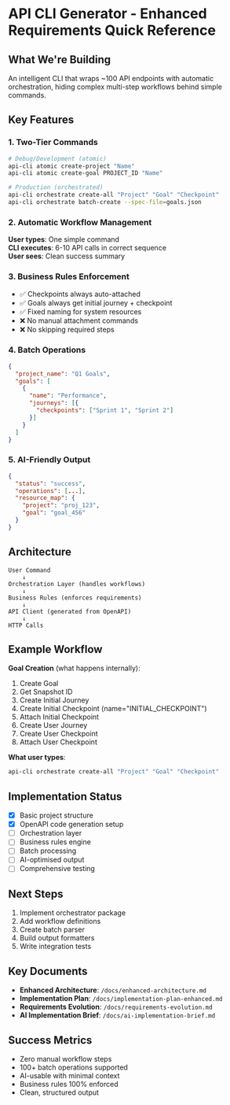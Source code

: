 # API CLI Generator - Enhanced Requirements Quick Reference

## What We're Building

An intelligent CLI that wraps ~100 API endpoints with automatic orchestration, hiding complex multi-step workflows behind simple commands.

## Key Features

### 1. Two-Tier Commands
```bash
# Debug/Development (atomic)
api-cli atomic create-project "Name"
api-cli atomic create-goal PROJECT_ID "Name"

# Production (orchestrated)
api-cli orchestrate create-all "Project" "Goal" "Checkpoint"
api-cli orchestrate batch-create --spec-file=goals.json
```

### 2. Automatic Workflow Management
**User types**: One simple command  
**CLI executes**: 6-10 API calls in correct sequence  
**User sees**: Clean success summary

### 3. Business Rules Enforcement
- ✅ Checkpoints always auto-attached
- ✅ Goals always get initial journey + checkpoint
- ✅ Fixed naming for system resources
- ❌ No manual attachment commands
- ❌ No skipping required steps

### 4. Batch Operations
```json
{
  "project_name": "Q1 Goals",
  "goals": [
    {
      "name": "Performance",
      "journeys": [{
        "checkpoints": ["Sprint 1", "Sprint 2"]
      }]
    }
  ]
}
```

### 5. AI-Friendly Output
```json
{
  "status": "success",
  "operations": [...],
  "resource_map": {
    "project": "proj_123",
    "goal": "goal_456"
  }
}
```

## Architecture

```
User Command
    ↓
Orchestration Layer (handles workflows)
    ↓
Business Rules (enforces requirements)
    ↓
API Client (generated from OpenAPI)
    ↓
HTTP Calls
```

## Example Workflow

**Goal Creation** (what happens internally):
1. Create Goal
2. Get Snapshot ID
3. Create Initial Journey
4. Create Initial Checkpoint (name="INITIAL_CHECKPOINT")
5. Attach Initial Checkpoint
6. Create User Journey  
7. Create User Checkpoint
8. Attach User Checkpoint

**What user types**:
```bash
api-cli orchestrate create-all "Project" "Goal" "Checkpoint"
```

## Implementation Status

- [x] Basic project structure
- [x] OpenAPI code generation setup
- [ ] Orchestration layer
- [ ] Business rules engine
- [ ] Batch processing
- [ ] AI-optimised output
- [ ] Comprehensive testing

## Next Steps

1. Implement orchestrator package
2. Add workflow definitions
3. Create batch parser
4. Build output formatters
5. Write integration tests

## Key Documents

- **Enhanced Architecture**: `/docs/enhanced-architecture.md`
- **Implementation Plan**: `/docs/implementation-plan-enhanced.md`
- **Requirements Evolution**: `/docs/requirements-evolution.md`
- **AI Implementation Brief**: `/docs/ai-implementation-brief.md`

## Success Metrics

- Zero manual workflow steps
- 100+ batch operations supported
- AI-usable with minimal context
- Business rules 100% enforced
- Clean, structured output
